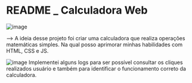# README _ Calculadora Web

![image](https://user-images.githubusercontent.com/97644828/220804338-e7401370-1600-483d-86fe-d66234f0b28f.png)

--> A ideia desse projeto foi criar uma calculadora que realiza operações matemáticas simples. Na qual posso aprimorar minhas habilidades com HTML, CSS e JS.

![image](https://user-images.githubusercontent.com/97644828/220816748-80f871d8-0340-4537-95da-f611da7ba086.png)
Implementei alguns logs para ser possível consultar os cliques realizados usuário e também para identificar o funcionamento correto da calculadora.
